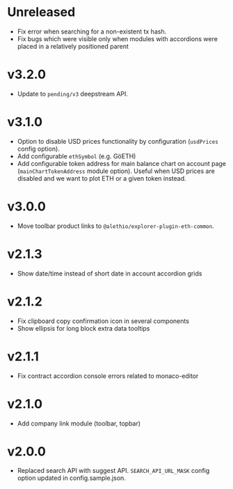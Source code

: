 # Unreleased

- Fix error when searching for a non-existent tx hash.
- Fix bugs which were visible only when modules with accordions were placed in a relatively positioned parent

# v3.2.0

- Update to `pending/v3` deepstream API.

# v3.1.0

- Option to disable USD prices functionality by configuration (`usdPrices` config option).
- Add configurable `ethSymbol` (e.g. GöETH)
- Add configurable token address for main balance chart on account page (`mainChartTokenAddress` module option). Useful when USD prices are disabled and we want to plot ETH or a given token instead.

# v3.0.0

- Move toolbar product links to `@alethio/explorer-plugin-eth-common`.

# v2.1.3

- Show date/time instead of short date in account accordion grids

# v2.1.2

- Fix clipboard copy confirmation icon in several components
- Show ellipsis for long block extra data tooltips

# v2.1.1

- Fix contract accordion console errors related to monaco-editor

# v2.1.0

- Add company link module (toolbar, topbar)

# v2.0.0

- Replaced search API with suggest API. `SEARCH_API_URL_MASK` config option updated in config.sample.json.
